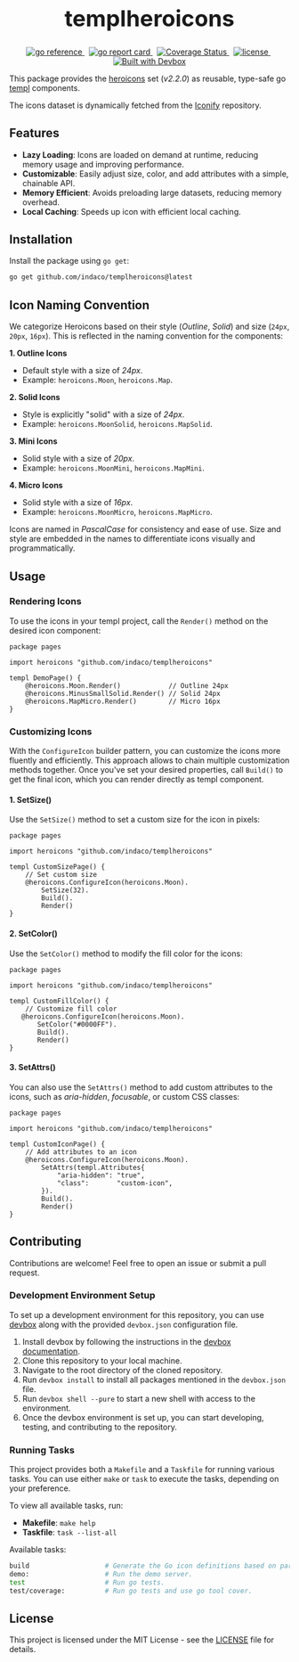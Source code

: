 <h1 align="center" style="font-size: 2.5rem;">
  templheroicons
</h1>
<p align="center">
    <a href="https://pkg.go.dev/github.com/indaco/templheroicons/" target="_blank">
        <img src="https://pkg.go.dev/badge/github.com/indaco/templheroicons/.svg" alt="go reference" />
    </a>
    &nbsp;
    <a href="https://goreportcard.com/report/github.com/indaco/templheroicons" target="_blank">
        <img src="https://goreportcard.com/badge/github.com/indaco/templheroicons" alt="go report card" />
    </a>
    &nbsp;
    <a href="https://coveralls.io/github/indaco/templheroicons?branch=main">
        <img
            src="https://coveralls.io/repos/github/indaco/templheroicons/badge.svg?branch=main"
            alt="Coverage Status"
        />
    </a>
     &nbsp;
     <a href="https://github.com/indaco/templheroicons/blob/main/LICENSE" target="_blank">
        <img src="https://img.shields.io/badge/license-mit-blue?style=flat-square&logo=none" alt="license" />
    </a>
    &nbsp;
    <a href="https://www.jetify.com/devbox/docs/contributor-quickstart/">
      <img
          src="https://www.jetify.com/img/devbox/shield_moon.svg"
          alt="Built with Devbox"
      />
    </a>
</p>

This package provides the [heroicons](https://heroicons.com) set (_v2.2.0_) as reusable, type-safe go [templ](https://github.com/a-h/templ) components.

The icons dataset is dynamically fetched from the [Iconify](https://github.com/iconify/icon-sets) repository.

## Features

- **Lazy Loading**: Icons are loaded on demand at runtime, reducing memory usage and improving performance.
- **Customizable**: Easily adjust size, color, and add attributes with a simple, chainable API.
- **Memory Efficient**: Avoids preloading large datasets, reducing memory overhead.
- **Local Caching**: Speeds up icon with efficient local caching.

## Installation

Install the package using `go get`:

```bash
go get github.com/indaco/templheroicons@latest
```

## Icon Naming Convention

We categorize Heroicons based on their style (_Outline_, _Solid_) and size (`24px`, `20px`, `16px`). This is reflected in the naming convention for the components:

**1. Outline Icons**

- Default style with a size of _24px_.
- Example: `heroicons.Moon`, `heroicons.Map`.

**2. Solid Icons**

- Style is explicitly "solid" with a size of _24px_.
- Example: `heroicons.MoonSolid`, `heroicons.MapSolid`.

**3. Mini Icons**

- Solid style with a size of _20px_.
- Example: `heroicons.MoonMini`, `heroicons.MapMini`.

**4. Micro Icons**

- Solid style with a size of _16px_.
- Example: `heroicons.MoonMicro`, `heroicons.MapMicro`.

Icons are named in _PascalCase_ for consistency and ease of use. Size and style are embedded in the names to differentiate icons visually and programmatically.

## Usage

### Rendering Icons

To use the icons in your templ project, call the `Render()` method on the desired icon component:

```templ
package pages

import heroicons "github.com/indaco/templheroicons"

templ DemoPage() {
    @heroicons.Moon.Render()            // Outline 24px
    @heroicons.MinusSmallSolid.Render() // Solid 24px
    @heroicons.MapMicro.Render()        // Micro 16px
}
```

### Customizing Icons

With the `ConfigureIcon` builder pattern, you can customize the icons more fluently and efficiently. This approach allows to chain multiple customization methods together. Once you've set your desired properties, call `Build()` to get the final icon, which you can render directly as templ component.

#### 1. SetSize()

Use the `SetSize()` method to set a custom size for the icon in pixels:

```templ
package pages

import heroicons "github.com/indaco/templheroicons"

templ CustomSizePage() {
    // Set custom size
    @heroicons.ConfigureIcon(heroicons.Moon).
        SetSize(32).
        Build().
        Render()
}
```

#### 2. SetColor()

Use the `SetColor()` method to modify the fill color for the icons:

```templ
package pages

import heroicons "github.com/indaco/templheroicons"

templ CustomFillColor() {
    // Customize fill color
   @heroicons.ConfigureIcon(heroicons.Moon).
       SetColor("#0000FF").
       Build().
       Render()
}
```

#### 3. SetAttrs()

You can also use the `SetAttrs()` method to add custom attributes to the icons, such as _aria-hidden_, _focusable_, or custom CSS classes:

```templ
package pages

import heroicons "github.com/indaco/templheroicons"

templ CustomIconPage() {
    // Add attributes to an icon
    @heroicons.ConfigureIcon(heroicons.Moon).
        SetAttrs(templ.Attributes{
            "aria-hidden": "true",
            "class":       "custom-icon",
        }).
        Build().
        Render()
}
```

## Contributing

Contributions are welcome! Feel free to open an issue or submit a pull request.

### Development Environment Setup

To set up a development environment for this repository, you can use [devbox](https://www.jetify.com/devbox) along with the provided `devbox.json` configuration file.

1. Install devbox by following the instructions in the [devbox documentation](https://www.jetify.com/devbox/docs/installing_devbox/).
2. Clone this repository to your local machine.
3. Navigate to the root directory of the cloned repository.
4. Run `devbox install` to install all packages mentioned in the `devbox.json` file.
5. Run `devbox shell --pure` to start a new shell with access to the environment.
6. Once the devbox environment is set up, you can start developing, testing, and contributing to the repository.

### Running Tasks

This project provides both a `Makefile` and a `Taskfile` for running various tasks. You can use either `make` or `task` to execute the tasks, depending on your preference.

To view all available tasks, run:

- **Makefile**: `make help`
- **Taskfile**: `task --list-all`

Available tasks:

```bash
build                   # Generate the Go icon definitions based on parsed data/heroicons_cache.json file.
demo:                   # Run the demo server.
test                    # Run go tests.
test/coverage:          # Run go tests and use go tool cover.
```

## License

This project is licensed under the MIT License - see the [LICENSE](./LICENSE) file for details.

